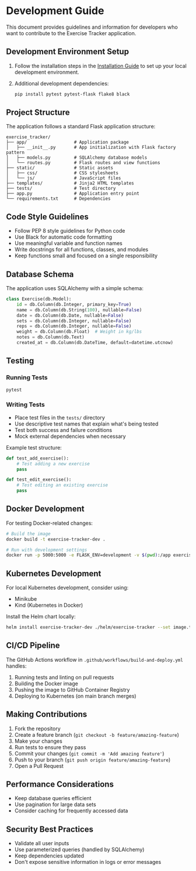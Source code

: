 # Development Guide

This document provides guidelines and information for developers who want to contribute to the Exercise Tracker application.

## Development Environment Setup

1. Follow the installation steps in the [Installation Guide](INSTALLATION.md) to set up your local development environment.

2. Additional development dependencies:
   ```bash
   pip install pytest pytest-flask flake8 black
   ```

## Project Structure

The application follows a standard Flask application structure:

```
exercise_tracker/
├── app/                  # Application package
│   ├── __init__.py       # App initialization with Flask factory pattern
│   ├── models.py         # SQLAlchemy database models
│   └── routes.py         # Flask routes and view functions
├── static/               # Static assets
│   ├── css/              # CSS stylesheets
│   └── js/               # JavaScript files
├── templates/            # Jinja2 HTML templates
├── tests/                # Test directory
├── app.py                # Application entry point
└── requirements.txt      # Dependencies
```

## Code Style Guidelines

- Follow PEP 8 style guidelines for Python code
- Use Black for automatic code formatting
- Use meaningful variable and function names
- Write docstrings for all functions, classes, and modules
- Keep functions small and focused on a single responsibility

## Database Schema

The application uses SQLAlchemy with a simple schema:

```python
class Exercise(db.Model):
    id = db.Column(db.Integer, primary_key=True)
    name = db.Column(db.String(100), nullable=False)
    date = db.Column(db.Date, nullable=False)
    sets = db.Column(db.Integer, nullable=False)
    reps = db.Column(db.Integer, nullable=False)
    weight = db.Column(db.Float)  # Weight in kg/lbs
    notes = db.Column(db.Text)
    created_at = db.Column(db.DateTime, default=datetime.utcnow)
```

## Testing

### Running Tests

```bash
pytest
```

### Writing Tests

- Place test files in the `tests/` directory
- Use descriptive test names that explain what's being tested
- Test both success and failure conditions
- Mock external dependencies when necessary

Example test structure:

```python
def test_add_exercise():
    # Test adding a new exercise
    pass

def test_edit_exercise():
    # Test editing an existing exercise
    pass
```

## Docker Development

For testing Docker-related changes:

```bash
# Build the image
docker build -t exercise-tracker-dev .

# Run with development settings
docker run -p 5000:5000 -e FLASK_ENV=development -v $(pwd):/app exercise-tracker-dev
```

## Kubernetes Development

For local Kubernetes development, consider using:
- Minikube
- Kind (Kubernetes in Docker)

Install the Helm chart locally:
```bash
helm install exercise-tracker-dev ./helm/exercise-tracker --set image.tag=latest
```

## CI/CD Pipeline

The GitHub Actions workflow in `.github/workflows/build-and-deploy.yml` handles:

1. Running tests and linting on pull requests
2. Building the Docker image
3. Pushing the image to GitHub Container Registry
4. Deploying to Kubernetes (on main branch merges)

## Making Contributions

1. Fork the repository
2. Create a feature branch (`git checkout -b feature/amazing-feature`)
3. Make your changes
4. Run tests to ensure they pass
5. Commit your changes (`git commit -m 'Add amazing feature'`)
6. Push to your branch (`git push origin feature/amazing-feature`)
7. Open a Pull Request

## Performance Considerations

- Keep database queries efficient
- Use pagination for large data sets
- Consider caching for frequently accessed data

## Security Best Practices

- Validate all user inputs
- Use parameterized queries (handled by SQLAlchemy)
- Keep dependencies updated
- Don't expose sensitive information in logs or error messages